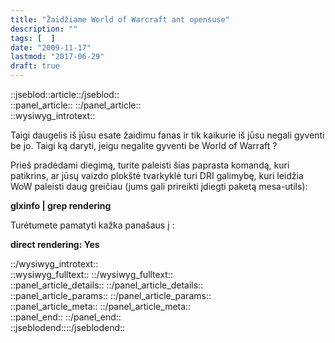 ```yaml
---
title: "Žaidžiame World of Warcraft ant opensuse"
description: ""
tags: [  ]
date: "2009-11-17"
lastmod: "2017-06-29"
draft: true
---
```

  
::jseblod::article::/jseblod::  
::panel\_article:: ::/panel\_article::  
::wysiwyg\_introtext::

Taigi daugelis iš jūsu esate žaidimu fanas ir tik kaikurie iš jūsu negali gyventi be jo. Taigi ką daryti, jeigu negalite gyventi be World of Warraft ?

Prieš pradėdami diegimą, turite paleisti šias paprasta komandą, kuri patikrins, ar jūsų vaizdo plokštė tvarkyklė turi DRI galimybę, kuri leidžia WoW paleisti daug greičiau (jums gali prireikti įdiegti paketą mesa-utils):

**glxinfo | grep rendering**

Turėtumete pamatyti kažka panašaus į :

**direct rendering: Yes**

::/wysiwyg\_introtext::  
::wysiwyg\_fulltext:: ::/wysiwyg\_fulltext::  
::panel\_article\_details:: ::/panel\_article\_details::  
::panel\_article\_params:: ::/panel\_article\_params::  
::panel\_article\_meta:: ::/panel\_article\_meta::  
::panel\_end:: ::/panel\_end::  
::jseblodend::::/jseblodend::
